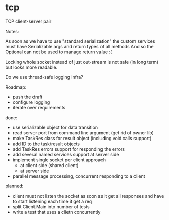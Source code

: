 # tcp
TCP client-server pair


Notes:

As soon as we have to use "standard serialization" the custom services must have Serializable args and return types of all methods
And so the Optional<T> can not be used to manage return value :(

Locking whole socket instead of just out-stream is not safe (in long term) but looks more readable.

Do we use thread-safe logging infra?




Roadmap:

- push the draft
- configure logging
- iterate over requirements





done:

- use serializable object for data transition
- read server port from command line argument (get rid of owner lib)
- make TaskRes class for result object (including void calls support)
- add ID to the task/result objects
- add TaskRes errors support for responding the errors 
- add several named services support at server side
- implement single socket per client approach
  - at client side (shared client)
  - at server side
- parallel message processing, concurrent responding to a client

planned:

- client must not listen the socket as soon as it get all responses
  and have to start listening each time it get a req
- split Client.Main into number of tests
- write a test that uses a clietn concurrently

